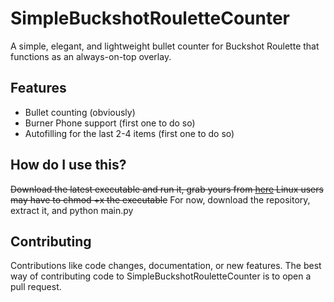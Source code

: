 # SimpleBuckshotRouletteCounter
A simple, elegant, and lightweight bullet counter for Buckshot Roulette that functions as an always-on-top overlay.

## Features
- Bullet counting (obviously)
- Burner Phone support (first one to do so)
- Autofilling for the last 2-4 items (first one to do so)

## How do I use this?
~~Download the latest executable and run it, grab yours from [here](https://github.com/xplanthris/SimpleBuckshotRouletteCounter/releases/latest)
Linux users may have to chmod +x the executable~~ For now, download the repository, extract it, and python main.py

## Contributing
Contributions like code changes, documentation, or new features. The best way of contributing code to SimpleBuckshotRouletteCounter is to open a pull request.
